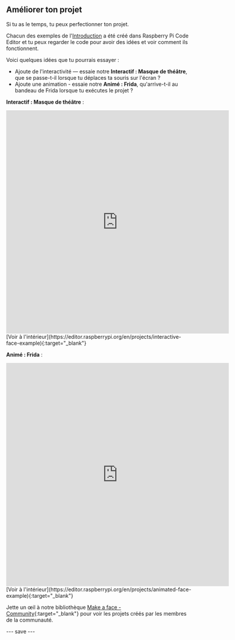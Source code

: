 ## Améliorer ton projet

Si tu as le temps, tu peux perfectionner ton projet.

Chacun des exemples de l'[Introduction](.) a été créé dans Raspberry Pi Code Editor et tu peux regarder le code pour avoir des idées et voir comment ils fonctionnent.

Voici quelques idées que tu pourrais essayer :
- Ajoute de l'interactivité — essaie notre **Interactif : Masque de théâtre**, que se passe-t-il lorsque tu déplaces ta souris sur l'écran ?
- Ajoute une animation - essaie notre **Animé : Frida**, qu'arrive-t-il au bandeau de Frida lorsque tu exécutes le projet ?

**Interactif : Masque de théâtre** :
<iframe src="https://editor.raspberrypi.org/en/embed/viewer/interactive-face-example" width="600" height="600" frameborder="0" marginwidth="0" marginheight="0" allowfullscreen>
</iframe> [Voir à l'intérieur](https://editor.raspberrypi.org/en/projects/interactive-face-example){:target="_blank"}

**Animé : Frida** :
<iframe src="https://editor.raspberrypi.org/en/embed/viewer/animated-face-example" width="600" height="600" frameborder="0" marginwidth="0" marginheight="0" allowfullscreen>
</iframe> [Voir à l'intérieur](https://editor.raspberrypi.org/en/projects/animated-face-example){:target="_blank"}

Jette un œil à notre bibliothèque [Make a face - Community](https://wke.lt/w/s/8sVH4f){:target="_blank"} pour voir les projets créés par les membres de la communauté.

--- save ---
